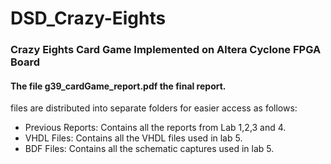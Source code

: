 # DSD_Crazy-Eights
### Crazy Eights Card Game Implemented on Altera Cyclone FPGA Board
#### The file g39_cardGame_report.pdf the final report.
files are distributed into separate folders for easier access as follows:
- Previous Reports: Contains all the reports from Lab 1,2,3 and 4.
- VHDL Files: Contains all the VHDL files used in lab 5.
- BDF Files: Contains all the schematic captures used in lab 5.
